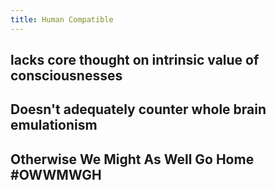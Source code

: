 ```yaml
---
title: Human Compatible
---
```


## lacks core thought on intrinsic value of consciousnesses

## Doesn't adequately counter whole brain emulationism

## Otherwise We Might As Well Go Home #OWWMWGH

## 
